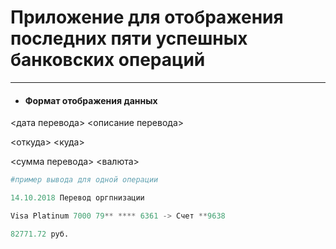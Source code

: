 # Приложение для отображения последних пяти успешных банковских операций
***
* #### Формат отображения данных
<дата перевода> <описание перевода>

<откуда> <куда>

<сумма перевода> <валюта>
```python
#пример вывода для одной операции

14.10.2018 Перевод оргпнизации

Visa Platinum 7000 79** **** 6361 -> Счет **9638

82771.72 руб.
```